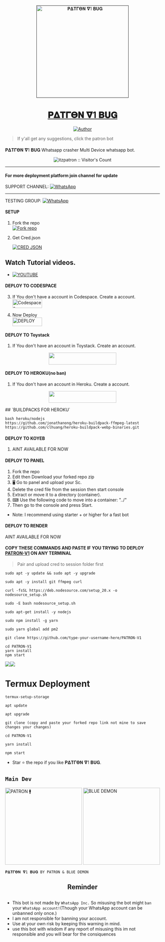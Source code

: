 <p align="center">  
  <a href="">
    <img alt="𝚸𝚫𝚻𝚪𝚯𝚴 𝛁1 𝚩𝐔𝐆" height="300" src="https://telegra.ph/file/551d68eb74a30dda96c0c.jpg">
    <h1 align="center">𝚸𝚫𝚻𝚪𝚯𝚴 𝛁1 𝚩𝐔𝐆</h1>
  </a>
</p>
<p align="center">
<a href="https://t.me/textpatron_bot"><img title="Author" src="https://img.shields.io/badge/PATRON-BOT-black?style=for-the-badge&logo=telegram"></a>
<p/>


> If y'all get any suggestions, click the patron bot

####  
𝚸𝚫𝚻𝚪𝚯𝚴 𝛁1 𝚩𝐔𝐆 Whatsapp crasher Multi Device whatsapp bot.
<p align="center"><img src="https://profile-counter.glitch.me/{PATRON-V1}/count.svg" alt="itzpatron :: Visitor's Count" /></p>

***

 #### For more deployment platform join channel for update


SUPPORT CHANNEL: <a href="https://whatsapp.com/channel/0029Val0s0rIt5rsIDPCoD2q"><img alt="WhatsApp" src="https://img.shields.io/badge/Join CHANNEL-25D366?style=for-the-badge&logo=whatsapp&logoColor=white"/></a>

***

TESTING GROUP: <a href="https://chat.whatsapp.com/HSC7DAJOD9nBKbl7CmxxLb"><img alt="WhatsApp" src="https://img.shields.io/badge/JOIN GROUP-25D366?style=for-the-badge&logo=whatsapp&logoColor=white"/></a>

#### SETUP

1. Fork the repo
    <br>
<a href='https://github.com/patronffx/PATRON-V1/fork' target="_blank"><img alt='Fork repo' src='https://img.shields.io/badge/Fork Repo-100000?style=for-the-badge&logo=scan&logoColor=white&labelColor=black&color=black'/></a>



2. Get Cred.json 
   
    
     <a href='https://replit.com/@Itzpatron/Patron-Pairing' target="_blank"><img alt='CRED JSON' src='https://img.shields.io/badge/Cred.json-100000?style=for-the-badge&logo=scan&logoColor=white&labelColor=black&color=black'/></a>

## Watch Tutorial videos.
* [![YOUTUBE](https://img.shields.io/badge/HOW_TO_DEPLOY-PANEL-blue?style=for-the-badge&logo=youtube&logoColor=white)](https://youtu.be/ELsmTeFsHsI?si=-SP-FDYaels_0zEO)


#### DEPLOY TO CODESPACE

3. If You don't have a account in Codespace. Create a account.
    <br>
<a href='https://github.com/login?return_to=https%3A%2F%2Fgithub.com%2Fcodespaces' target="_blank"><img alt='Codespaces' src='https://img.shields.io/badge/CREATE-h?color=black&style=for-the-badge&logo=visualstudiocode' width="96.35" height="28"/></a></p>

4. Now Deploy
    <br>
<a href='https://github.com/codespaces/new' target="_blank"><img alt='DEPLOY' src='https://img.shields.io/badge/DEPLOY -h?color=black&style=for-the-badge&logo=visualstudiocode' width="96.35" height="28"/></a></p>


#### DEPLOY TO Toystack

1. If You don't have an account in Toystack. Create an account.
    <br>
<p align="center"><a href="https://toystack.ai"> <img src="https://img.shields.io/badge/Toystack%20Account-blue?style=for-the-badge&logo=Toystack" width="220" height="38.45"/></a></p>

#### DEPLOY TO HEROKU(no ban)

1. If You don't have an account in Heroku. Create a account.
    <br>
<p align="center"><a href="https://signup.heroku.com"> <img src="https://img.shields.io/badge/heroku%20Account-blue?style=for-the-badge&logo=heroku" width="220" height="38.45"/></a></p>
## `BUILDPACKS FOR HEROKU`

```
bash heroku/nodejs
https://github.com/jonathanong/heroku-buildpack-ffmpeg-latest
https://github.com/clhuang/heroku-buildpack-webp-binaries.git
```

#### DEPLOY TO KOYEB

1. AINT AVAILABLE FOR NOW


#### DEPLOY TO PANEL
1. Fork the repo
2. Edit then Download your forked repo zip
3. 🖥 Go to panel and upload your Sc.
4. Delete the cred file from the session then start console
5. Extract or move it to a directory (container).
6. ⌨ Use the following code to move into a container: "../"
7. Then go to the console and press Start.

   
- Note: I recommend using starter + or higher for a fast bot


#### DEPLOY TO RENDER
AINT AVAILABLE FOR NOW


#### COPY THESE COMMANDS AND PASTE IF YOU TRYING TO DEPLOY [PATRON-V1](https://github.com/Itzpatron/PATRON-V1) ON ANY TERMINAL
> Pair and upload cred to session folder first
```
sudo apt -y update && sudo apt -y upgrade
```
```
sudo apt -y install git ffmpeg curl
```
```
curl -fsSL https://deb.nodesource.com/setup_20.x -o nodesource_setup.sh
```
```
sudo -E bash nodesource_setup.sh
```
```
sudo apt-get install -y nodejs
```
```
sudo npm install -g yarn
```
```
sudo yarn global add pm2
```
```
git clone https://github.com/type-your-username-here/PATRON-V1
```
```
cd PATRON-V1
yarn install 
npm start
```

<a><img src='https://i.imgur.com/LyHic3i.gif'/></a><a><img src='https://i.imgur.com/LyHic3i.gif'/></a>
# Termux Deployment
```
termux-setup-storage
```
```
apt update
```
```
apt upgrade
```
```
git clone (copy and paste your forked repo link not mine to save changes your changes) 
```
```
cd PATRON-V1
```
```
yarn install
```
```
npm start
```


- Star ⭐ the repo if you like 𝚸𝚫𝚻𝚪𝚯𝚴 𝛁1 𝚩𝐔𝐆.


## `Main Dev` 
<a href="https://github.com/Itzpatron"><img src="https://telegra.ph/file/551d68eb74a30dda96c0c.jpg" width="250" height="250" alt="PATRON 🚹"/></a>
<a href="https://github.com/asmakev930h"><img src="https://telegra.ph/file/229312c344db0a90bca65.jpg" width="250" height="250" alt="BLUE DEMON"/></a>

`𝚸𝚫𝚻𝚪𝚯𝚴 𝛁1 𝚩𝐔𝐆 BY 𝙿𝙰𝚃𝚁𝙾𝙽 & 𝙱𝙻𝚄𝙴 𝙳𝙴𝙼𝙾𝙽`

<h2 align="center">  Reminder
</h2>

## 
- This bot is not made by `WhatsApp Inc.` So misusing the bot might `ban` your `WhatsApp account!`(Though your WhatsApp account can be unbanned only once.)
- I am not responsible for banning your account.
- Use at your own risk by keeping this warning in mind.
- use this bot with wisdom if any report of misusing this im not responsible and you will bear for the consiquences 
